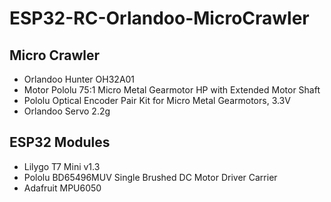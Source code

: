 # ESP32-RC-Orlandoo-MicroCrawler

## Micro Crawler
- Orlandoo Hunter OH32A01
- Motor Pololu 75:1 Micro Metal Gearmotor HP with Extended Motor Shaft
- Pololu Optical Encoder Pair Kit for Micro Metal Gearmotors, 3.3V
- Orlandoo Servo 2.2g

## ESP32 Modules
- Lilygo T7 Mini v1.3
- Pololu BD65496MUV Single Brushed DC Motor Driver Carrier
- Adafruit MPU6050

